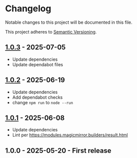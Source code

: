# Changelog

Notable changes to this project will be documented in this file.

This project adheres to [Semantic Versioning](https://semver.org/spec/v2.0.0.html).

## [1.0.3](https://github.com/dathbe/MMM-LINQConnectCalendar/compare/1.0.2...v1.0.3) - 2025-07-05

- Update dependencies
- Update dependabot files

## [1.0.2](https://github.com/dathbe/MMM-LINQConnectCalendar/compare/1.0.1...v1.0.2) - 2025-06-19

- Update dependencies
- Add dependabot checks
- change `npm run` to `node --run`

## [1.0.1](https://github.com/dathbe/MMM-LINQConnectCalendar/compare/1.0.0...v1.0.1) - 2025-06-08

- Update dependencies
- Lint per https://modules.magicmirror.builders/result.html

## 1.0.0 - 2025-05-20 - First release
